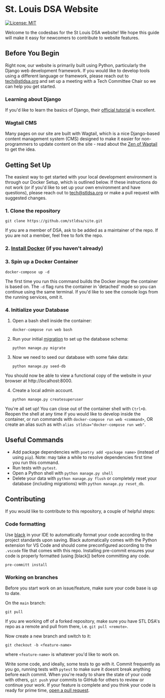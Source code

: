 # St. Louis DSA Website

[![License: MIT](https://img.shields.io/badge/License-MIT-yellow.svg)](https://opensource.org/licenses/MIT)

Welcome to the codesbas for the St Louis DSA website! We hope this guide will make it easy for newcomers to contribute to website features.

## Before You Begin

Right now, our website is primarily built using Python, particularly the Django web development framework. If you would like to develop tools using a different language or framework, please reach out to tech@stldsa.org and set up a meeting with a Tech Committee Chair so we can help you get started.

### Learning about Django

 If you'd like to learn the basics of Django, their [official tutorial](https://docs.djangoproject.com/en/3.2/intro/tutorial01/) is excellent.

### Wagtail CMS

Many pages on our site are built with Wagtail, which is a nice Django-based content management system (CMS) designed to make it easier for non-programmers to update content on the site - read about the [Zen of Wagtail](https://docs.wagtail.io/en/stable/getting_started/the_zen_of_wagtail.html) to get the idea.

## Getting Set Up

The easiest way to get started with your local development environment is through our Docker Setup, which is outlined below. If these instructions do not work (or if you'd like to set up your own environment and have questions), please reach out to tech@stldsa.org or make a pull request with suggested changes.

### 1. Clone the repository

    git clone https://github.com/stldsa/site.git

If you are a member of DSA, ask to be added as a maintainer of the repo. If you are not a member, feel free to fork the repo.

### 2. [Install Docker](https://docs.docker.com/engine/install/) (if you haven't already)

### 3. Spin up a Docker Container

    docker-compose up -d
    
The first time you run this command builds the Docker *image* the container is based on. The `-d` flag runs the container in 'detached' mode so you can continue using the same terminal. If you'd like to see the console logs from the running services, omit it.

### 4. Initialize your Database

1. Open a bash shell inside the container:

       docker-compose run web bash

2. Run your initial [migration](https://docs.djangoproject.com/en/3.2/topics/migrations/) to set up the database schema:

       python manage.py migrate

3. Now we need to seed our database with some fake data:

       python manage.py seed-db
      
 You should now be able to view a functional copy of the website in your browser at http://localhost:8000. 
 
4. Create a local admin account. 

       python manage.py createsuperuser


You're all set up! You can close out of the container shell with `Ctrl+D`. Reopen the shell at any time if you would like to develop inside the container, or run commands with `docker-compose run web <command>`, OR create an alias such as with `alias stldsa="docker-compose run web"`. 


## Useful Commands
- Add package dependencies with `poetry add <package name>` (instead of using `pip`). Note: may take a while to resolve dependencies first time you run this command.
- Run tests with `pytest`.
- Open a Python shell with `python manage.py shell`
- Delete your data with `python manage.py flush` or completely reset your database (including migrations) with `python manage.py reset_db`.

## Contributing

If you would like to contribute to this repository, a couple of helpful steps:

### Code formatting

Use [black](https://github.com/psf/black) in your IDE to automatically format your code according to the project standards upon saving. Black automatically comes with the Python extension for VS Code and should come preconfigured according to the `.vscode` file that comes with this repo. Installing pre-commit ensures your code is properly formatted (using [black]) before committing any code.

    pre-committ install

### Working on branches

Before you start work on an issue/feature, make sure your code base is up to date. 

On the `main` branch:

    git pull

If you are working off of a forked repository, make sure you have STL DSA's repo as a remote and pull from there, i.e. `git pull <remote>`. 

Now create a new branch and switch to it:

    git checkout -b <feature-name>

where `<feature-name>` is whatever you'd like to work on.

Write some code, and ideally, some tests to go with it. Commit frequently as you go, running tests with `pytest` to make sure it doesnt break anything before each commit. When you're ready to share the state of your code with others, `git push` your commits to GitHub for others to review or continue your work. If your feature is complete and you think your code is ready for prime time, [open a pull request](https://docs.github.com/en/github/collaborating-with-pull-requests/proposing-changes-to-your-work-with-pull-requests/creating-a-pull-request).
